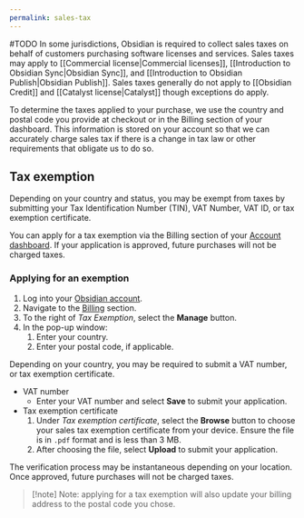 ```yaml
---
permalink: sales-tax
---
```

#TODO
In some jurisdictions, Obsidian is required to collect sales taxes on behalf of customers purchasing software licenses and services. Sales taxes may apply to [[Commercial license|Commercial licenses]], [[Introduction to Obsidian Sync|Obsidian Sync]], and [[Introduction to Obsidian Publish|Obsidian Publish]]. Sales taxes generally do not apply to [[Obsidian Credit]] and [[Catalyst license|Catalyst]] though exceptions do apply.

To determine the taxes applied to your purchase, we use the country and postal code you provide at checkout or in the Billing section of your dashboard. This information is stored on your account so that we can accurately charge sales tax if there is a change in tax law or other requirements that obligate us to do so.

## Tax exemption

Depending on your country and status, you may be exempt from taxes by submitting your Tax Identification Number (TIN), VAT Number, VAT ID, or tax exemption certificate.

You can apply for a tax exemption via the Billing section of your [Account dashboard](https://obsidian.md/account/billing). If your application is approved, future purchases will not be charged taxes.

### Applying for an exemption

1. Log into your [Obsidian account](https://obsidian.md/account/billing).
2. Navigate to the [Billing](https://obsidian.md/account/billing) section.
3. To the right of _Tax Exemption_, select the **Manage** button.
4. In the pop-up window:
    1. Enter your country.
    2. Enter your postal code, if applicable.

Depending on your country, you may be required to submit a VAT number, or tax exemption certificate.

- VAT number
	- Enter your VAT number and select **Save** to submit your application.
- Tax exemption certificate
	1. Under _Tax exemption certificate_, select the **Browse** button to choose your sales tax exemption certificate from your device. Ensure the file is in `.pdf` format and is less than 3 MB.
	2. After choosing the file, select **Upload** to submit your application.

The verification process may be instantaneous depending on your location. Once approved, future purchases will not be charged taxes.

> [!note] Note: applying for a tax exemption will also update your billing address to the postal code you chose.

